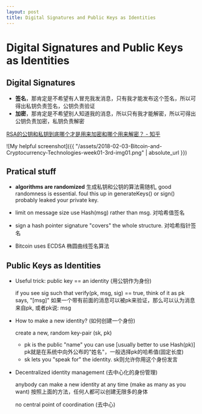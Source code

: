 ```yaml
---
layout: post
title: Digital Signatures and Public Keys as Identities
---
```

# Digital Signatures and Public Keys as Identities

## Digital Signatures

- **签名**，那肯定是不希望有人冒充我发消息，只有我才能发布这个签名，所以可得出私钥负责签名，公钥负责验证
- **加密**，那肯定是不希望别人知道我的消息，所以只有我才能解密，所以可得出公钥负责加密，私钥负责解密

[RSA的公钥和私钥到底哪个才是用来加密和哪个用来解密？ - 知乎](https://www.zhihu.com/question/25912483/answer/46649199)

![My helpful screenshot]({{ "/assets/2018-02-03-Bitcoin-and-Cryptocurrency-Technologies-week01-3rd-img01.png" | absolute_url }})

## Pratical stuff

- **algorithms are randomized**
  生成私钥和公钥的算法需随机, good randomness is essential. foul this up in generateKeys() or sign() probably leaked your private key.

- limit on message size
  use Hash(msg) rather than msg. 对哈希值签名

- sign a hash pointer
  signature "covers" the whole structure. 对哈希指针签名

- Bitcoin uses ECDSA 椭圆曲线签名算法

## Public Keys as Identities

- Useful trick: public key == an identity (用公钥作为身份)

  if you see sig such that verify(pk, msg, sig) == true, think of it as pk says, "[msg]"
  如果一个带有前面的消息可以被pk来验证，那么可以认为消息来自pk, 或者pk说: msg

- How to make a new identity? (如何创建一个身份)

  create a new, random key-pair (sk, pk)
  - pk is the public "name" you can use [usually better to use Hash(pk)] pk就是在系统中向外公布的"姓名"，一般选择pk的哈希值(固定长度)
  - sk lets you "speak for" the identity. sk则允许你用这个身份发言

- Decentralized identity management (去中心化的身份管理)

  anybody can make a new identity at any time (make as many as you want) 按照上面的方法，任何人都可以创建无限多的身体

  no central point of coordination (去中心)